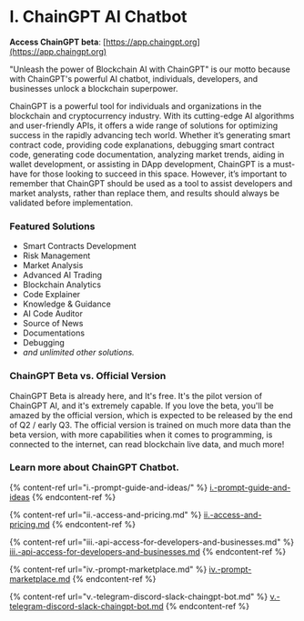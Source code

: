 # I. ChainGPT AI Chatbot

**Access ChainGPT beta**: [https://app.chaingpt.org](https://app.chaingpt.org)

"Unleash the power of Blockchain AI with ChainGPT" is our motto because with ChainGPT's powerful AI chatbot, individuals, developers, and businesses unlock a blockchain superpower.&#x20;

ChainGPT is a powerful tool for individuals and organizations in the blockchain and cryptocurrency industry. With its cutting-edge AI algorithms and user-friendly APIs, it offers a wide range of solutions for optimizing success in the rapidly advancing tech world. Whether it’s generating smart contract code, providing code explanations, debugging smart contract code, generating code documentation, analyzing market trends, aiding in wallet development, or assisting in DApp development, ChainGPT is a must-have for those looking to succeed in this space. However, it’s important to remember that ChainGPT should be used as a tool to assist developers and market analysts, rather than replace them, and results should always be validated before implementation.

### Featured Solutions

* Smart Contracts Development
* Risk Management&#x20;
* Market Analysis&#x20;
* Advanced AI Trading&#x20;
* Blockchain Analytics&#x20;
* Code Explainer&#x20;
* Knowledge & Guidance&#x20;
* AI Code Auditor&#x20;
* Source of News
* Documentations
* Debugging
* _and unlimited other solutions._

### **ChainGPT Beta vs. Official Version**

ChainGPT Beta is already here, and It's free. It's the pilot version of ChainGPT AI, and it's extremely capable. If you love the beta, you'll be amazed by the official version, which is expected to be released by the end of Q2 / early Q3. The official version is trained on much more data than the beta version, with more capabilities when it comes to programming, is connected to the internet, can read blockchain live data, and much more!&#x20;



### Learn more about ChainGPT Chatbot.

{% content-ref url="i.-prompt-guide-and-ideas/" %}
[i.-prompt-guide-and-ideas](i.-prompt-guide-and-ideas/)
{% endcontent-ref %}

{% content-ref url="ii.-access-and-pricing.md" %}
[ii.-access-and-pricing.md](ii.-access-and-pricing.md)
{% endcontent-ref %}

{% content-ref url="iii.-api-access-for-developers-and-businesses.md" %}
[iii.-api-access-for-developers-and-businesses.md](iii.-api-access-for-developers-and-businesses.md)
{% endcontent-ref %}

{% content-ref url="iv.-prompt-marketplace.md" %}
[iv.-prompt-marketplace.md](iv.-prompt-marketplace.md)
{% endcontent-ref %}

{% content-ref url="v.-telegram-discord-slack-chaingpt-bot.md" %}
[v.-telegram-discord-slack-chaingpt-bot.md](v.-telegram-discord-slack-chaingpt-bot.md)
{% endcontent-ref %}
